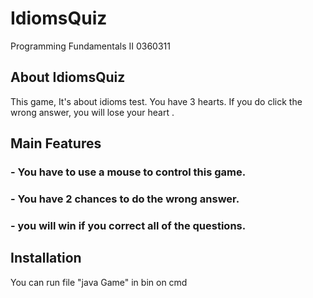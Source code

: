 # IdiomsQuiz
 Programming Fundamentals II 0360311

## About IdiomsQuiz
 This game, It's about idioms test. You have 3 hearts. If you do click the wrong answer, you will lose your heart .
 
## Main Features
 ### - You have to use a mouse to control this game.
 ### - You have 2 chances to do the wrong answer.
 ### - you will win if you correct all of the questions.
 
## Installation
 You can run file "java Game" in bin on cmd
